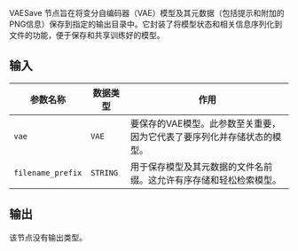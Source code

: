
VAESave 节点旨在将变分自编码器（VAE）模型及其元数据（包括提示和附加的PNG信息）保存到指定的输出目录中。它封装了将模型状态和相关信息序列化到文件的功能，便于保存和共享训练好的模型。

## 输入

| 参数名称 | 数据类型 | 作用 |
|----------|----------|------|
| `vae`    | `VAE`    | 要保存的VAE模型。此参数至关重要，因为它代表了要序列化并存储状态的模型。 |
| `filename_prefix` | `STRING` | 用于保存模型及其元数据的文件名前缀。这允许有序存储和轻松检索模型。 |

## 输出

该节点没有输出类型。
